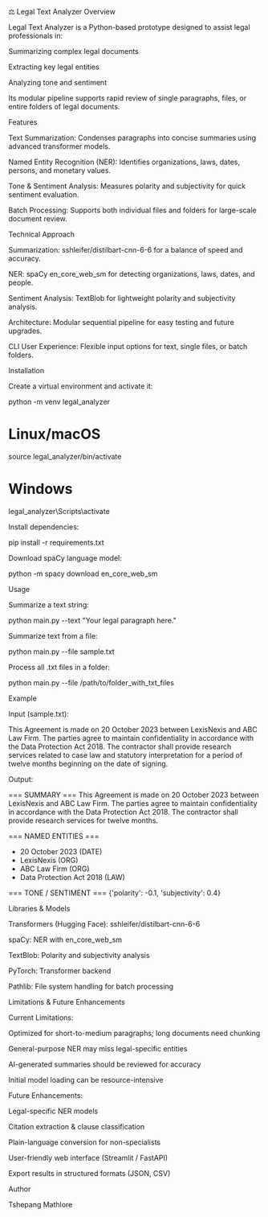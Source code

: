⚖️ Legal Text Analyzer
Overview

Legal Text Analyzer is a Python-based prototype designed to assist legal professionals in:

Summarizing complex legal documents

Extracting key legal entities

Analyzing tone and sentiment

Its modular pipeline supports rapid review of single paragraphs, files, or entire folders of legal documents.

Features

Text Summarization: Condenses paragraphs into concise summaries using advanced transformer models.

Named Entity Recognition (NER): Identifies organizations, laws, dates, persons, and monetary values.

Tone & Sentiment Analysis: Measures polarity and subjectivity for quick sentiment evaluation.

Batch Processing: Supports both individual files and folders for large-scale document review.

Technical Approach

Summarization: sshleifer/distilbart-cnn-6-6 for a balance of speed and accuracy.

NER: spaCy en_core_web_sm for detecting organizations, laws, dates, and people.

Sentiment Analysis: TextBlob for lightweight polarity and subjectivity analysis.

Architecture: Modular sequential pipeline for easy testing and future upgrades.

CLI User Experience: Flexible input options for text, single files, or batch folders.

Installation

Create a virtual environment and activate it:

python -m venv legal_analyzer
# Linux/macOS
source legal_analyzer/bin/activate
# Windows
legal_analyzer\Scripts\activate


Install dependencies:

pip install -r requirements.txt


Download spaCy language model:

python -m spacy download en_core_web_sm

Usage

Summarize a text string:

python main.py --text "Your legal paragraph here."


Summarize text from a file:

python main.py --file sample.txt


Process all .txt files in a folder:

python main.py --file /path/to/folder_with_txt_files

Example

Input (sample.txt):

This Agreement is made on 20 October 2023 between LexisNexis and ABC Law Firm.
The parties agree to maintain confidentiality in accordance with the Data Protection Act 2018.
The contractor shall provide research services related to case law and statutory interpretation
for a period of twelve months beginning on the date of signing.


Output:

=== SUMMARY ===
This Agreement is made on 20 October 2023 between LexisNexis and ABC Law Firm.
The parties agree to maintain confidentiality in accordance with the Data Protection Act 2018.
The contractor shall provide research services for twelve months.

=== NAMED ENTITIES ===
- 20 October 2023 (DATE)
- LexisNexis (ORG)
- ABC Law Firm (ORG)
- Data Protection Act 2018 (LAW)

=== TONE / SENTIMENT ===
{'polarity': -0.1, 'subjectivity': 0.4}

Libraries & Models

Transformers (Hugging Face): sshleifer/distilbart-cnn-6-6

spaCy: NER with en_core_web_sm

TextBlob: Polarity and subjectivity analysis

PyTorch: Transformer backend

Pathlib: File system handling for batch processing

Limitations & Future Enhancements

Current Limitations:

Optimized for short-to-medium paragraphs; long documents need chunking

General-purpose NER may miss legal-specific entities

AI-generated summaries should be reviewed for accuracy

Initial model loading can be resource-intensive

Future Enhancements:

Legal-specific NER models

Citation extraction & clause classification

Plain-language conversion for non-specialists

User-friendly web interface (Streamlit / FastAPI)

Export results in structured formats (JSON, CSV)

Author

Tshepang Mathlore